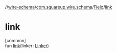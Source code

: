 //[wire-schema](../../../index.md)/[com.squareup.wire.schema](../index.md)/[Field](index.md)/[link](link.md)

# link

[common]\
fun [link](link.md)(linker: [Linker](../-linker/index.md))
